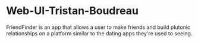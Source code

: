 # Web-UI-Tristan-Boudreau

FriendFinder is an app that allows a user to make friends and build plutonic relationships on a platform similar to the dating apps they're used to seeing. 